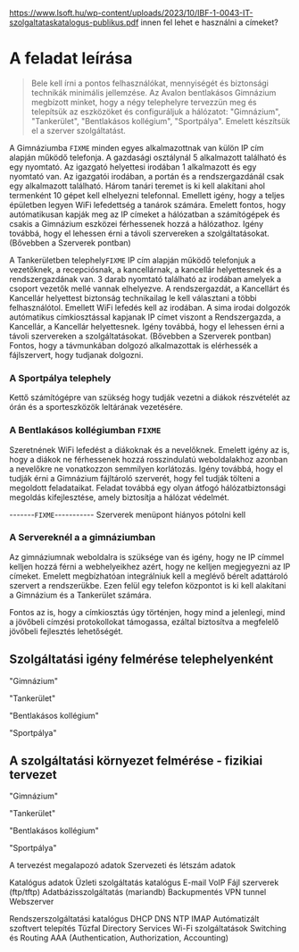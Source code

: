 https://www.lsoft.hu/wp-content/uploads/2023/10/IBF-1-0043-IT-szolgaltataskatalogus-publikus.pdf
innen fel lehet e használni a címeket?


# A feladat leírása

>Bele kell írni a pontos felhasználókat, mennyiségét és biztonsági technikák minimális jellemzése. 
Az Avalon bentlakásos Gimnázium megbízott minket, hogy a  négy telephelyre tervezzün meg és telepítsük az eszközöket és configuráljuk a hálózatot: "Gimnázium", "Tankerület", "Bentlakásos kollégium", "Sportpálya". Emelett készítsük el a szerver szolgáltatást.

A Gimnáziumba ``FIXME`` minden egyes alkalmazottnak van külön IP cím alapján működő telefonja. A gazdasági osztálynál 5 alkalmazott található és egy nyomtató. Az igazgató helyettesi irodában 1 alkalmazott és egy nyomtató van.  Az igazgatói irodában, a portán és a rendszergazdánál csak egy alkalmazott található. Három tanári teremet is ki kell alakítani ahol termenként 10 gépet kell elhelyezni telefonnal. Emellett igény, hogy a teljes épületben legyen WiFi lefedettség a tanárok számára. Emelett fontos, hogy autómatikusan kapják meg az IP címeket a hálózatban a számítógépek és csakis a Gimnázium eszközei férhessenek hozzá a hálózathoz. Igény továbbá, hogy el lehessen érni a távoli szervereken a szolgáltatásokat. (Bővebben a Szerverek pontban)

A Tankerületben telephely``FIXME`` 
IP cím alapján működő telefonjuk a vezetőknek, a recepciósnak, a kancellárnak, a kancellár helyettesnek és a rendszergazdának van. 3 darab nyomtató található az irodában amelyek a csoport vezetők mellé vannak elhelyezve. A rendszergazdát, a Kancellárt és Kancellár helyettest biztonság technikailag le kell választani a többi felhasználótol. Emellett WiFi lefedés kell az irodában. A sima irodai dolgozók autómatikus címkiosztással kapjanak IP címet viszont a Rendszergazda, a Kancellár, a Kancellár helyettesnek. Igény továbbá, hogy el lehessen érni a távoli szervereken a szolgáltatásokat. (Bővebben a Szerverek pontban) Fontos, hogy a távmunkában dolgozó alkalmazottak is elérhessék a fájlszervert, hogy tudjanak dolgozni.

### A Sportpálya telephely

Kettő számítógépre van szükség hogy tudják vezetni a diákok részvételét az órán és a sporteszközök leltárának vezetésére.

### A Bentlakásos kollégiumban ``FIXME`` 

Szeretnének WiFi lefedést a diákoknak és a nevelőknek. Emelett igény az is, hogy a diákok ne férhessenek hozzá rosszindulatú weboldalakhoz azonban a nevelőkre ne vonatkozzon semmilyen korlátozás. Igény továbbá, hogy el tudják érni a Gimnázium fájltároló szerverét, hogy fel tudják tölteni a megoldott feladataikat. Feladat továbbá egy olyan átfogó hálózatbiztonsági megoldás kifejlesztése, amely biztosítja a hálózat védelmét. 

-------``FIXME``-----------
Szerverek menüpont hiányos pótolni kell

### A Servereknél a a gimnáziumban
Az gimnáziumnak weboldalra is szüksége van és igény, hogy ne IP címmel kelljen hozzá férni a webhelyeikhez azért, hogy ne kelljen megjegyezni az IP címeket. Emelett megbízhatóan integrálniuk kell a meglévő bérelt adattároló szervert a rendszerükbe. Ezen felül egy telefon központot is ki kell alakítani a Gimnázium  és a Tankerület számára.

Fontos az is, hogy a címkiosztás úgy történjen, hogy mind a jelenlegi, mind a jövőbeli címzési protokollokat támogassa, ezáltal biztosítva a megfelelő jövőbeli fejlesztés lehetőségét.




## Szolgáltatási igény felmérése telephelyenként 

"Gimnázium"


"Tankerület"


"Bentlakásos kollégium"


"Sportpálya"


  
## A szolgáltatási környezet felmérése - fizikiai tervezet

"Gimnázium"


"Tankerület"


"Bentlakásos kollégium"


"Sportpálya"




A tervezést megalapozó adatok
    Szervezeti és létszám adatok



Katalógus adatok 
Üzleti szolgáltatás katalógus
    E-mail
    VoIP
    Fájl szerverek (ftp/tftp)
    Adatbázisszolgáltatás (mariandb)
    Backupmentés
    VPN tunnel
    Webszerver


Rendszerszolgáltatási katalógus
    DHCP
    DNS
    NTP
    IMAP
    Autómatizált szoftvert telepítés
    Tűzfal
    Directory Services
    Wi-Fi szolgáltatások
    Switching és Routing
    AAA (Authentication, Authorization, Accounting)



